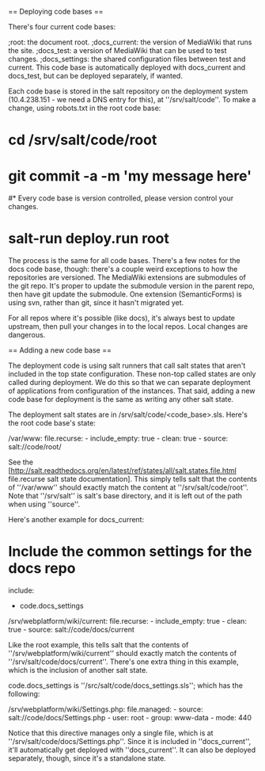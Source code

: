 == Deploying code bases ==

There's four current code bases:

;root: the document root.
;docs_current: the version of MediaWiki that runs the site.
;docs_test: a version of MediaWiki that can be used to test changes.
;docs_settings: the shared configuration files between test and current. This code base is automatically deployed with docs_current and docs_test, but can be deployed separately, if wanted.

Each code base is stored in the salt repository on the deployment system (10.4.238.151 - we need a DNS entry for this), at ''/srv/salt/code''. To make a change, using robots.txt in the root code base:

# cd /srv/salt/code/root
# <edit robots.txt>
# git commit -a -m 'my message here'
#* Every code base is version controlled, please version control your changes.
# salt-run deploy.run root

The process is the same for all code bases. There's a few notes for the docs code base, though: there's a couple weird exceptions to how the repositories are versioned. The MediaWiki extensions are submodules of the git repo. It's proper to update the submodule version in the parent repo, then have git update the submodule. One extension (SemanticForms) is using svn, rather than git, since it hasn't migrated yet.

For all repos where it's possible (like docs), it's always best to update upstream, then pull your changes in to the local repos. Local changes are dangerous.

== Adding a new code base ==

The deployment code is using salt runners that call salt states that aren't included in the top state configuration. These non-top called states are only called during deployment. We do this so that we can separate deployment of applications from configuration of the instances. That said, adding a new code base for deployment is the same as writing any other salt state.

The deployment salt states are in /srv/salt/code/<code_base>.sls. Here's the root code base's state:

 /var/www:
   file.recurse:
     - include_empty: true
     - clean: true
     - source: salt://code/root/

See the [http://salt.readthedocs.org/en/latest/ref/states/all/salt.states.file.html file.recurse salt state documentation]. This simply tells salt that the contents of ''/var/www'' should exactly match the content at ''/srv/salt/code/root''. Note that ''/srv/salt'' is salt's base directory, and it is left out of the path when using ''source''.

Here's another example for docs_current:

 # Include the common settings for the docs repo
 include:
   - code.docs_settings

 /srv/webplatform/wiki/current:
   file.recurse:
     - include_empty: true
     - clean: true
     - source: salt://code/docs/current

Like the root example, this tells salt that the contents of ''/srv/webplatform/wiki/current'' should exactly match the contents of ''/srv/salt/code/docs/current''. There's one extra thing in this example, which is the inclusion of another salt state.

code.docs_settings is ''/src/salt/code/docs_settings.sls''; which has the following:

 /srv/webplatform/wiki/Settings.php:
   file.managed:
     - source: salt://code/docs/Settings.php
     - user: root
     - group: www-data
     - mode: 440

Notice that this directive manages only a single file, which is at ''/srv/salt/code/docs/Settings.php''. Since it is included in ''docs_current'', it'll automatically get deployed with ''docs_current''. It can also be deployed separately, though, since it's a standalone state.